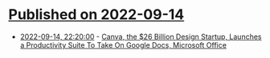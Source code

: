 # [Published on 2022-09-14](index.md)

* [2022-09-14, 22:20:00](https://tech.slashdot.org/story/22/09/14/2129246/canva-the-26-billion-design-startup-launches-a-productivity-suite-to-take-on-google-docs-microsoft-office?utm_source=rss1.0mainlinkanon&utm_medium=feed) - [Canva, the $26 Billion Design Startup, Launches a Productivity Suite To Take On Google Docs, Microsoft Office](https://tech.slashdot.org/story/22/09/14/2129246/canva-the-26-billion-design-startup-launches-a-productivity-suite-to-take-on-google-docs-microsoft-office?utm_source=rss1.0mainlinkanon&utm_medium=feed)
